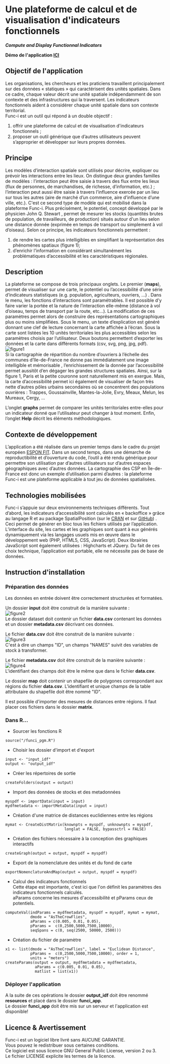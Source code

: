 # Une plateforme de calcul et de visualisation d'indicateurs fonctionnels 
_**Compute and Display Functionnal Indicators**_


**Démo de l'application [ICI](http://www.ums-riate.fr/funci/)**


## Objectif de l'application  
Les organisations, les chercheurs et les praticiens travaillent principalement sur des données « statiques »
qui caractérisent des unités spatiales. Dans ce cadre, chaque valeur décrit une unité spatiale
indépendamment de son contexte et des infrastructures qui la traversent. Les indicateurs fonctionnels aident
à considérer chaque unité spatiale dans son contexte territorial.  
Func-i est un outil qui répond à un double objectif :  
1. offrir une plateforme de calcul et de visualisation d'indicateurs fonctionnels ;  
2. proposer un outil générique que d’autres utilisateurs peuvent s’approprier et développer sur leurs
propres données.  

## Principe
Les modèles d’interaction spatiale sont utilisés pour décrire, expliquer ou prévoir les interactions entre les
lieux. On distingue deux grandes familles de modèles : l’interaction peut être saisie à travers des flux entre
les lieux (flux de personnes, de marchandises, de richesse, d’information, etc.) ; l’interaction peut aussi être
saisie à travers l’influence exercée par un lieu sur tous les autres (aire de marché d’un commerce, aire
d’influence d’une ville, etc.). C'est ce second type de modèle qui est mobilisé dans la plateforme Func-i. Plus
précisément, le potentiel, concept développé par le physicien John Q. Stewart , permet de mesurer les
stocks (quantités brutes de population, de travailleurs, de production) situés autour d'un lieu selon une
distance donnée (exprimée en temps de transport ou simplement à vol d’oiseau).
Selon ce principe, les indicateurs fonctionnels permettent :  
1. de rendre les cartes plus intelligibles en simplifiant la représentation des phénomènes spatiaux (figure 1);  
2. d’enrichir l’information en considérant simultanément les problématiques d’accessibilité et les
caractéristiques régionales.  

## Description
La plateforme se compose de trois principaux onglets. Le premier (**maps**), permet de visualiser sur une
carte, le potentiel ou l’accessibilité d’une série d’indicateurs statistiques (e.g. population, agriculteurs,
ouvriers, ...) . Dans le menu, les fonctions d’interactions sont paramétrables. Il est possible d’y faire varier la
portée et la nature de l’interaction elle-même (distance à vol d’oiseau, temps de transport par la route,
etc...). La modification de ces paramètres permet alors de construire des représentations cartographiques
plus ou moins simplifiées. Sous le menu, un texte d’explication est généré donnant une clef de lecture
concernant la carte affichée à l’écran. Sous la carte sont listées les 10 unités territoriales les plus
accessibles selon les paramètres choisis par l’utilisateur. Deux boutons permettent d’exporter les données et
la carte dans différents formats (csv, svg, png, jpg, pdf).  
![figure1](img/fig1.png)  
Si la cartographie de répartition du nombre d’ouvriers à l’échelle des communes d’Ile-de-France ne donne
pas immédiatement une image intelligible et mémorisable , l’enrichissement de la donnée par l’accessibilité
permet aussitôt d’en dégager les grandes structures spatiales. Ainsi, sur la figure 1, Paris et la petite
couronne sont naturellement mis en exergue. Mais, la carte d’accessibilité permet ici également de visualiser
de façon très nette d’autres pôles urbains secondaires où se concentrent des populations ouvrières :
Trappes, Goussainville, Mantes-la-Jolie, Evry, Meaux, Melun, les Mureaux, Cergy, ...  

L’onglet **graphs** permet de comparer les unités territoriales entre-elles pour un indicateur donné que
l’utilisateur peut changer à tout moment. Enfin, l’onglet **Help** décrit les éléments méthodologiques.

## Contexte de développement
L’application a été réalisée dans un premier temps dans le cadre du projet européen [ESPON FIT](http://fit.espon.eu/). Dans un second temps, dans une démarche de reproductibilité et d’ouverture du code,
l’outil a été rendu générique pour permettre son utilisation par d’autres utilisateurs sur d’autres espaces
géographiques avec d’autres données. 
La cartographie des CSP en Île-de-France est donc un
exemple d’utilisation parmi d’autres : la plateforme Func-i est une plateforme applicable à tout jeu de
données spatialisées.

## Technologies mobilisées
Func-i s’appuie sur deux environnements techniques différents. Tout d’abord, les indicateurs d’accessibilité
sont calculés en « backoffice » grâce au langage R et au package SpatialPosition (sur le [CRAN](https://cran.r-project.org/web/packages/SpatialPosition/) et sur [GitHub](Groupe-ElementR/SpatialPosition
)) . Ceci permet de générer
en bloc tous les fichiers utilisés par l’application. L’interface du site, les cartes et les graphiques sont quant à
eux générés dynamiquement via les langages usuels mis en œuvre dans le développement web (PHP,
HTML5, CSS, JavaScript). Deux librairies JavaScript sont également utilisées : Highcharts et JQuery. Du
fait de ces choix technique, l’application est portable, elle ne nécessite pas de base de données.




## Instruction d'installation 

### Préparation des données  
Les données en entrée doivent être correctement structurées et formatées.   

Un dossier **input** doit être construit de la manière suivante :  
![figure2](img/fig2.png)   
Le dossier dataset doit contenir un fichier **data.csv** contenant les données et un dossier **metadata.csv** décrivant ces données.   

Le fichier **data.csv** doit être construit de la manière suivante :  
![figure3](img/fig3.png)   
C'est à dire un champs "ID", un champs "NAMES" suivit des variables de stock à transformer.   

Le fichier **metadata.csv** doit être construit de la manière suivante :  
![figure4](img/fig4.png)   
L'identifiant des champs doit être le même que dans le fichier **data.csv**.  

Le dossier **map** doit contenir un shapefile de polygones correspondant aux régions du fichier **data.csv**. L'identifiant et unique champs de la table attributaire du shapefile doit être nommé "ID".  

Il est possible d'importer des mesures de distances entre régions. Il faut placer ces fichiers dans le dossier **matrix**.  


### Dans R...

- Sourcer les fonctions R
```{r}
source("/funci_pgm.R")
```

- Choisir les dossier d'import et d'export  
```{r}
input <- "input_idf"
output <- "output_idf"
```
- Créer les répertoires de sortie  
```{r}
createFolders(output = output)
```
- Import des données de stocks et des metadonnées  
```{r}
myspdf <- importData(input = input)
mydfmetadata <- importMetaData(input = input)
```
- Création d'une matrice de distances euclidiennes entre les régions  
```{r}
mymat <- CreateDistMatrix(knownpts = myspdf, unknownpts = myspdf,
                          longlat = FALSE, bypassctrl = FALSE)
```
- Création des fichiers nécessaire à la conception des graphiques interactifs  
```{r}
createGraph(output = output, myspdf = myspdf)
```
- Export de la nomenclature des unités et du fond de carte  
```{r}
exportNomenclatureAndMap(output = output, myspdf = myspdf)
```
- Calcul des indicateurs fonctionnels  
Cette étape est importante, c'est ici que l'on définit les paramètres des indicateurs fonctionnels calculés.  
aParams concerne les mesures d'accessibilité et pParams ceux de potentiels.
```{r}
computeVal(indParams = mydfmetadata, myspdf = myspdf, mymat = mymat,
           dmode = "AsTheCrowFlies",
           aParams = c(0.005, 0.01, 0.05),
           pParams =  c(0,2500,5000,7500,10000),
           seqSpans = c(0, seq(2500, 50000, 2500)))
```
- Création du fichier de paramètre
```{r}
x1 <- list(dmode = "AsTheCrowFlies", label = "Euclidean Distance",
           pParams =  c(0,2500,5000,7500,10000), order = 1,
           units = "meters")
createParams(output = output, mydfmetadata = mydfmetadata,
             aParams = c(0.005, 0.01, 0.05),
             matlist = list(x1))
```


### Déployer l'application
A la suite de ces opérations le dossier **output_idf** doit être renommé **resources** et placé dans le dossier **funci_app**.   
Le dossier **funci_app** doit être mis sur un serveur et l'application est disponible!

## Licence & Avertissement
Func-i est un logiciel libre livré sans AUCUNE GARANTIE.  
Vous pouvez le redistribuer sous certaines conditions.  
Ce logiciel est sous licence GNU General Public License, version 2 ou 3.   
Le fichier LICENSE explicite les termes de la licence. 


